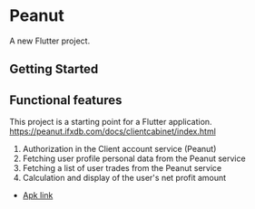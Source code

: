 # Peanut

A new Flutter project.

## Getting Started

## Functional features

This project is a starting point for a Flutter application.
https://peanut.ifxdb.com/docs/clientcabinet/index.html

1. Authorization in the Client account service (Peanut)
2. Fetching user profile personal data from the Peanut service
3. Fetching a list of user trades from the Peanut service
4. Calculation and display of the user's net profit amount

- [Apk link](https://drive.google.com/file/d/1WLU4VMl5cOp5o-cqCmNOzHskfkqUm5vW/view?usp=sharing)
